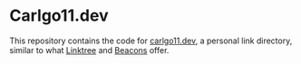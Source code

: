 # Carlgo11.dev

This repository contains the code for [carlgo11.dev](https://carlgo11.dev/), a personal link directory, similar to what [Linktree](https://linktr.ee) and [Beacons](https://beacons.ai) offer.
